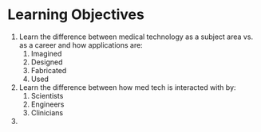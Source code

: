# Learning Objectives
1. Learn the difference between medical technology as a subject area vs. as a career and how applications are:
	1. Imagined
	2. Designed
	3. Fabricated
	4. Used
2. Learn the difference between how med tech is interacted with by:
	1. Scientists
	2. Engineers
	3. Clinicians
3. 